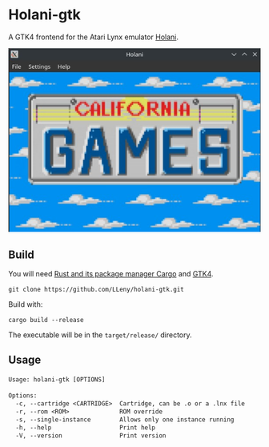# Holani-gtk

A GTK4 frontend for the Atari Lynx emulator [Holani](https://github.com/LLeny/holani).

![Holani](/assets/holani.jpg?raw=true "Holani")

## Build

You will need [Rust and its package manager Cargo](https://www.rust-lang.org/) and [GTK4](https://gtk-rs.org/gtk4-rs/stable/latest/book/installation.html). 

```
git clone https://github.com/LLeny/holani-gtk.git
```

Build with:

```
cargo build --release
```

The executable will be in the `target/release/` directory.


## Usage

```
Usage: holani-gtk [OPTIONS]

Options:
  -c, --cartridge <CARTRIDGE>  Cartridge, can be .o or a .lnx file
  -r, --rom <ROM>              ROM override
  -s, --single-instance        Allows only one instance running
  -h, --help                   Print help
  -V, --version                Print version
```



